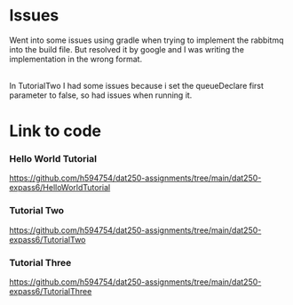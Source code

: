 # Issues
Went into some issues using gradle when trying to implement the rabbitmq into the build file. But resolved it by google and I was writing the implementation in the wrong format. 

<br>
In TutorialTwo I had some issues because i set the queueDeclare first parameter to false, so had issues when running it.

# Link to code

### Hello World Tutorial 
https://github.com/h594754/dat250-assignments/tree/main/dat250-expass6/HelloWorldTutorial

### Tutorial Two
https://github.com/h594754/dat250-assignments/tree/main/dat250-expass6/TutorialTwo

### Tutorial Three 
https://github.com/h594754/dat250-assignments/tree/main/dat250-expass6/TutorialThree
